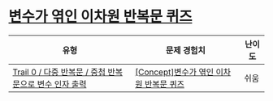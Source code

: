 # [변수가 엮인 이차원 반복문 퀴즈](https://www.codetree.ai/trails/complete/curated-cards/univ-nested-loop-output)

|유형|문제 경험치|난이도|
|---|---|---|
|[Trail 0 / 다중 반복문 / 중첩 반복문으로 변수 인자 출력](https://www.codetree.ai/trail-info/univ-python-tutorial/)|[[Concept]변수가 엮인 이차원 반복문 퀴즈](https://www.codetree.ai/trails/complete/curated-cards/univ-nested-loop-output/)|쉬움|

